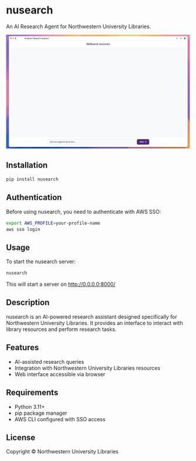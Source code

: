 # nusearch

An AI Research Agent for Northwestern University Libraries.

![nusearch](nusearch.gif)

## Installation

```bash
pip install nusearch
```

## Authentication

Before using nusearch, you need to authenticate with AWS SSO:

```bash
export AWS_PROFILE=your-profile-name
aws sso login
```

## Usage

To start the nusearch server:

```bash
nusearch
```

This will start a server on http://0.0.0.0:8000/

## Description

nusearch is an AI-powered research assistant designed specifically for Northwestern University Libraries. It provides an interface to interact with library resources and perform research tasks.

## Features

- AI-assisted research queries
- Integration with Northwestern University Libraries resources
- Web interface accessible via browser

## Requirements

- Python 3.11+
- pip package manager
- AWS CLI configured with SSO access

## License

Copyright © Northwestern University Libraries

